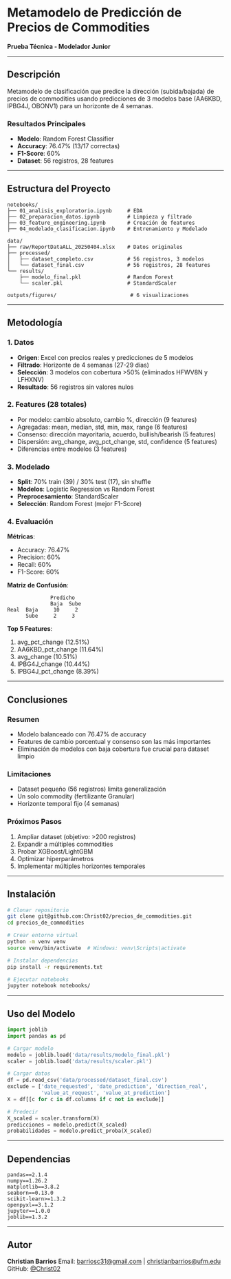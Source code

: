 # Metamodelo de Predicción de Precios de Commodities

**Prueba Técnica - Modelador Junior**

---

## Descripción

Metamodelo de clasificación que predice la dirección (subida/bajada) de precios de commodities usando predicciones de 3 modelos base (AA6KBD, IPBG4J, OBONV1) para un horizonte de 4 semanas.

### Resultados Principales

- **Modelo**: Random Forest Classifier
- **Accuracy**: 76.47% (13/17 correctas)
- **F1-Score**: 60%
- **Dataset**: 56 registros, 28 features

---

## Estructura del Proyecto

```
notebooks/
├── 01_analisis_exploratorio.ipynb     # EDA
├── 02_preparacion_datos.ipynb         # Limpieza y filtrado
├── 03_feature_engineering.ipynb       # Creación de features
├── 04_modelado_clasificacion.ipynb    # Entrenamiento y Modelado

data/
├── raw/ReportDataALL_20250404.xlsx    # Datos originales
├── processed/
│   ├── dataset_completo.csv           # 56 registros, 3 modelos
│   └── dataset_final.csv              # 56 registros, 28 features
└── results/
    ├── modelo_final.pkl               # Random Forest
    └── scaler.pkl                     # StandardScaler

outputs/figures/                        # 6 visualizaciones
```

---

## Metodología

### 1. Datos

- **Origen**: Excel con precios reales y predicciones de 5 modelos
- **Filtrado**: Horizonte de 4 semanas (27-29 días)
- **Selección**: 3 modelos con cobertura >50% (eliminados HFWV8N y LFHXNV)
- **Resultado**: 56 registros sin valores nulos

### 2. Features (28 totales)

- Por modelo: cambio absoluto, cambio %, dirección (9 features)
- Agregadas: mean, median, std, min, max, range (6 features)
- Consenso: dirección mayoritaria, acuerdo, bullish/bearish (5 features)
- Dispersión: avg_change, avg_pct_change, std, confidence (5 features)
- Diferencias entre modelos (3 features)

### 3. Modelado

- **Split**: 70% train (39) / 30% test (17), sin shuffle
- **Modelos**: Logistic Regression vs Random Forest
- **Preprocesamiento**: StandardScaler
- **Selección**: Random Forest (mejor F1-Score)

### 4. Evaluación

**Métricas**:

- Accuracy: 76.47%
- Precision: 60%
- Recall: 60%
- F1-Score: 60%

**Matriz de Confusión**:

```
              Predicho
              Baja  Sube
Real  Baja     10     2
      Sube     2     3
```

**Top 5 Features**:

1. avg_pct_change (12.51%)
2. AA6KBD_pct_change (11.64%)
3. avg_change (10.51%)
4. IPBG4J_change (10.44%)
5. IPBG4J_pct_change (8.39%)

---

## Conclusiones

### Resumen

- Modelo balanceado con 76.47% de accuracy
- Features de cambio porcentual y consenso son las más importantes
- Eliminación de modelos con baja cobertura fue crucial para dataset limpio

### Limitaciones

- Dataset pequeño (56 registros) limita generalización
- Un solo commodity (fertilizante Granular)
- Horizonte temporal fijo (4 semanas)

### Próximos Pasos

1. Ampliar dataset (objetivo: >200 registros)
2. Expandir a múltiples commodities
3. Probar XGBoost/LightGBM
4. Optimizar hiperparámetros
5. Implementar múltiples horizontes temporales

---

## Instalación

```bash
# Clonar repositorio
git clone git@github.com:Christ02/precios_de_commodities.git
cd precios_de_commodities

# Crear entorno virtual
python -m venv venv
source venv/bin/activate  # Windows: venv\Scripts\activate

# Instalar dependencias
pip install -r requirements.txt

# Ejecutar notebooks
jupyter notebook notebooks/
```

---

## Uso del Modelo

```python
import joblib
import pandas as pd

# Cargar modelo
modelo = joblib.load('data/results/modelo_final.pkl')
scaler = joblib.load('data/results/scaler.pkl')

# Cargar datos
df = pd.read_csv('data/processed/dataset_final.csv')
exclude = ['date_requested', 'date_prediction', 'direction_real', 
           'value_at_request', 'value_at_prediction']
X = df[[c for c in df.columns if c not in exclude]]

# Predecir
X_scaled = scaler.transform(X)
predicciones = modelo.predict(X_scaled)
probabilidades = modelo.predict_proba(X_scaled)
```

---

## Dependencias

```
pandas==2.1.4
numpy==1.26.2
matplotlib==3.8.2
seaborn==0.13.0
scikit-learn>=1.3.2
openpyxl==3.1.2
jupyter==1.0.0
joblib==1.3.2
```

---

## Autor

**Christian Barrios**
Email: barriosc31@gmail.com | christianbarrios@ufm.edu
GitHub: [@Christ02](https://github.com/Christ02)
